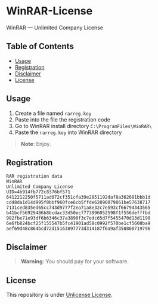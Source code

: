 # WinRAR-License
WinRAR — Unlimited Company License

## Table of Contents
- [Usage](#usage)
- [Registration](#registration)
- [Disclaimer](#disclaimer)
- [License](#license)

## Usage

1. Create a file named `rarreg.key`
2. Paste into the file the registration code
3. Go to WinRAR install directory `C:\ProgramFiles\WinRAR\`
4. Paste the `rarreg.key` into WinRAR directory

> **Note**:
> Enjoy.

## Registration

```
RAR registration data
WinRAR
Unlimited Company License
UID=4b914fb772c8376bf571
6412212250f5711ad072cf351cfa39e2851192daf8a362681bbb1d
cd48da1d14d995f0bbf960fce6cb5ffde62890079861be57638717
7131ced835ed65cc743d9777f2ea71a8e32c7e593cf66794343565
b41bcf56929486b8bcdac33d50ecf773996052598f1f556defffbd
982fbe71e93df6b6346c37a3890f3c7edc65d7f5455470d13d1190
6e6fb824bcf25f155547b5fc41901ad58c0992f570be1cf5608ba9
aef69d48c864bcd72d15163897773d314187f6a9af350808719796
```

## Disclaimer

> **Warning**:
> You should pay for your software.

## License

This repository is under [Unlicense License](https://github.com/haithamaouati/WinRAR-License/blob/main/LICENSE).